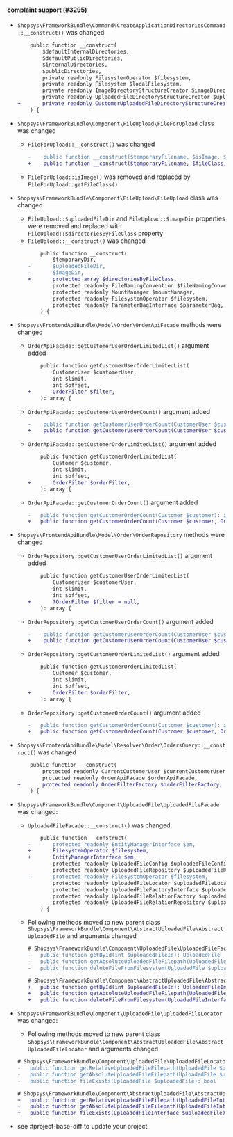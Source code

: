 #### complaint support ([#3295](https://github.com/shopsys/shopsys/pull/3295))

-   `Shopsys\FrameworkBundle\Command\CreateApplicationDirectoriesCommand::__construct()` was changed
    ```diff
        public function __construct(
            $defaultInternalDirectories,
            $defaultPublicDirectories,
            $internalDirectories,
            $publicDirectories,
            private readonly FilesystemOperator $filesystem,
            private readonly Filesystem $localFilesystem,
            private readonly ImageDirectoryStructureCreator $imageDirectoryStructureCreator,
            private readonly UploadedFileDirectoryStructureCreator $uploadedFileDirectoryStructureCreator,
    +       private readonly CustomerUploadedFileDirectoryStructureCreator $customerUploadedFileDirectoryStructureCreator,
        ) {
    ```
-   `Shopsys\FrameworkBundle\Component\FileUpload\FileForUpload` class was changed
    -   `FileForUpload::__construct()` was changed
        ```diff
        -    public function __construct($temporaryFilename, $isImage, $category, $targetDirectory, $nameConventionType)
        +    public function __construct($temporaryFilename, $fileClass, $category, $targetDirectory, $nameConventionType)
        ```
    -   `FileForUpload::isImage()` was removed and replaced by `FileForUpload::getFileClass()`
-   `Shopsys\FrameworkBundle\Component\FileUpload\FileUpload` class was changed
    -   `FileUpload::$uploadedFileDir` and `FileUpload::$imageDir` properties were removed and replaced with `FileUpload::$directoriesByFileClass` property
    -   `FileUpload::__construct()` was changed
        ```diff
            public function __construct(
                $temporaryDir,
        -       $uploadedFileDir,
        -       $imageDir,
        +       protected array $directoriesByFileClass,
                protected readonly FileNamingConvention $fileNamingConvention,
                protected readonly MountManager $mountManager,
                protected readonly FilesystemOperator $filesystem,
                protected readonly ParameterBagInterface $parameterBag,
            ) {
        ```
-   `Shopsys\FrontendApiBundle\Model\Order\OrderApiFacade` methods were changed
    -   `OrderApiFacade::getCustomerUserOrderLimitedList()` argument added
        ```diff
            public function getCustomerUserOrderLimitedList(
                CustomerUser $customerUser,
                int $limit,
                int $offset,
        +       OrderFilter $filter,
            ): array {
        ```
    -   `OrderApiFacade::getCustomerUserOrderCount()` argument added
        ```diff
        -    public function getCustomerUserOrderCount(CustomerUser $customerUser): int
        +    public function getCustomerUserOrderCount(CustomerUser $customerUser, OrderFilter $filter): int
        ```
    -   `OrderApiFacade::getCustomerOrderLimitedList()` argument added
        ```diff
            public function getCustomerOrderLimitedList(
                Customer $customer,
                int $limit,
                int $offset,
        +       OrderFilter $orderFilter,
            ): array {
        ```
    -   `OrderApiFacade::getCustomerOrderCount()` argument added
        ```diff
        -   public function getCustomerOrderCount(Customer $customer): int
        +   public function getCustomerOrderCount(Customer $customer, OrderFilter $orderFilter): int
        ```
-   `Shopsys\FrontendApiBundle\Model\Order\OrderRepository` methods were changed
    -   `OrderRepository::getCustomerUserOrderLimitedList()` argument added
        ```diff
            public function getCustomerUserOrderLimitedList(
                CustomerUser $customerUser,
                int $limit,
                int $offset,
        +       ?OrderFilter $filter = null,
            ): array {
        ```
    -   `OrderRepository::getCustomerUserOrderCount()` argument added
        ```diff
        -    public function getCustomerUserOrderCount(CustomerUser $customerUser): int
        +    public function getCustomerUserOrderCount(CustomerUser $customerUser, OrderFilter $filter): int
        ```
    -   `OrderRepository::getCustomerOrderLimitedList()` argument added
        ```diff
            public function getCustomerOrderLimitedList(
                Customer $customer,
                int $limit,
                int $offset,
        +       OrderFilter $orderFilter,
            ): array {
        ```
    -   `OrderRepository::getCustomerOrderCount()` argument added
        ```diff
        -   public function getCustomerOrderCount(Customer $customer): int
        +   public function getCustomerOrderCount(Customer $customer, OrderFilter $orderFilter): int
        ```
-   `Shopsys\FrontendApiBundle\Model\Resolver\Order\OrdersQuery::__construct()` was changed
    ```diff
        public function __construct(
            protected readonly CurrentCustomerUser $currentCustomerUser,
            protected readonly OrderApiFacade $orderApiFacade,
    +       protected readonly OrderFilterFactory $orderFilterFactory,
        ) {
    ```
-   `Shopsys\FrameworkBundle\Component\UploadedFile\UploadedFileFacade` was changed:

    -   `UploadedFileFacade::__construct()` was changed:
        ```diff
            public function __construct(
        -       protected readonly EntityManagerInterface $em,
        +       FilesystemOperator $filesystem,
        +       EntityManagerInterface $em,
                protected readonly UploadedFileConfig $uploadedFileConfig,
                protected readonly UploadedFileRepository $uploadedFileRepository,
        -       protected readonly FilesystemOperator $filesystem,
                protected readonly UploadedFileLocator $uploadedFileLocator,
                protected readonly UploadedFileFactoryInterface $uploadedFileFactory,
                protected readonly UploadedFileRelationFactory $uploadedFileRelationFactory,
                protected readonly UploadedFileRelationRepository $uploadedFileRelationRepository,
            ) {
        ```
    -   Following methods moved to new parent class `Shopsys\FrameworkBundle\Component\AbstractUploadedFile\AbstractUploadedFile` and arguments changed

        ```diff
        # Shopsys\FrameworkBundle\Component\UploadedFile\UploadedFileFacade
        -   public function getById(int $uploadedFileId): UploadedFile
        -   public function getAbsoluteUploadedFileFilepath(UploadedFile $uploadedFile): string
        -   public function deleteFileFromFilesystem(UploadedFile $uploadedFile): void

        # Shopsys\FrameworkBundle\Component\AbstractUploadedFile\AbstractUploadedFile
        +   public function getById(int $uploadedFileId): UploadedFileInterface
        +   public function getAbsoluteUploadedFileFilepath(UploadedFileInterface $uploadedFile): string
        +   public function deleteFileFromFilesystem(UploadedFileInterface $uploadedFile): void
        ```

-   `Shopsys\FrameworkBundle\Component\UploadedFile\UploadedFileLocator` was changed:

    -   Following methods moved to new parent class `Shopsys\FrameworkBundle\Component\AbstractUploadedFile\AbstractUploadedFileLocator` and arguments changed

    ```diff
    # Shopsys\FrameworkBundle\Component\UploadedFile\UploadedFileLocator
    -   public function getRelativeUploadedFileFilepath(UploadedFile $uploadedFile): string
    -   public function getAbsoluteUploadedFileFilepath(UploadedFile $uploadedFile): string
    -   public function fileExists(UploadedFile $uploadedFile): bool

    # Shopsys\FrameworkBundle\Component\AbstractUploadedFile\AbstractUploadedFileLocator
    +   public function getRelativeUploadedFileFilepath(UploadedFileInterface $uploadedFile): string
    +   public function getAbsoluteUploadedFileFilepath(UploadedFileInterface $uploadedFile): string
    +   public function fileExists(UploadedFileInterface $uploadedFile): bool
    ```

-   see #project-base-diff to update your project
